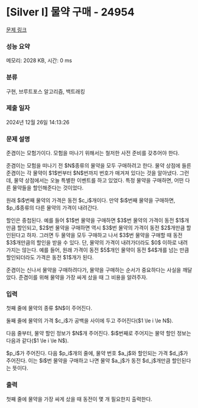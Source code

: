 # [Silver I] 물약 구매 - 24954 

[문제 링크](https://www.acmicpc.net/problem/24954) 

### 성능 요약

메모리: 2028 KB, 시간: 0 ms

### 분류

구현, 브루트포스 알고리즘, 백트래킹

### 제출 일자

2024년 12월 26일 14:13:26

### 문제 설명

<p>준겸이는 모험가이다. 모험을 떠나기 위해서는 철저한 사전 준비를 갖추어야 한다.</p>

<p>준겸이는 모험을 떠나기 전 $N$종류의 물약을 모두 구매하려고 한다. 물약 상점에 들른 준겸이는 각 물약이 $1$번부터 $N$번까지 번호가 매겨져 있다는 것을 알아냈다. 그런데, 물약 상점에서는 오늘 특별한 이벤트를 하고 있었다. 특정 물약을 구매하면, 어떤 다른 물약들을 할인해준다는 것이었다.</p>

<p>원래 $i$번째 물약의 가격은 동전 $c_i$개이다. 만약 $i$번째 물약을 구매하면, $p_i$종류의 다른 물약의 가격이 내려간다.</p>

<p>할인은 중첩된다. 예를 들어 $1$번 물약을 구매하면 $3$번 물약의 가격이 동전 $1$개만큼 할인되고, $2$번 물약을 구매하면 역시 $3$번 물약의 가격이 동전 $2$개만큼 할인된다고 하자. 그러면 두 물약을 모두 구매하고 나서 $3$번 물약을 구매할 때 동전 $3$개만큼의 할인을 받을 수 있다. 단, 물약의 가격이 내려가더라도 $0$ 이하로 내려가지는 않는다. 예를 들어, 원래 가격이 동전 $5$개인 물약이 동전 $4$개를 넘는 만큼 할인되더라도 가격은 동전 $1$개가 된다. </p>

<p>준겸이는 신나서 물약을 구매하려다가, 물약을 구매하는 순서가 중요하다는 사실을 깨달았다. 준겸이를 위해 물약을 가장 싸게 샀을 때 그 비용을 알려주자.</p>

### 입력 

 <p>첫째 줄에 물약의 종류 $N$이 주어진다.</p>

<p>둘째 줄에 물약의 가격 $c_i$가 공백을 사이에 두고 주어진다($1 \le i \le N$). </p>

<p>다음 줄부터, 물약 할인 정보가 $N$개 주어진다. $i$번째로 주어지는 물약 할인 정보는 다음과 같다($1 \le i \le N$). </p>

<p>$p_i$가 주어진다. 다음 $p_i$개의 줄에, 물약 번호 $a_j$와 할인되는 가격 $d_j$가 주어진다. 이는 $i$번 물약을 구매하고 나면 물약 $a_j$가 동전 $d_j$개만큼 할인된다는 뜻이다.</p>

### 출력 

 <p>첫째 줄에 물약을 가장 싸게 샀을 때 동전이 몇 개 필요한지 출력한다. </p>

